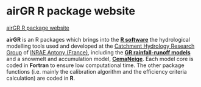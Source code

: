 # airGR R package website

[airGR R package website](https://hydrogr.github.io/airGR/)

**airGR** is an R packages which brings into the [**R software**](https://cran.r-project.org/) the hydrological modelling tools used and developed at the [Catchment Hydrology Research Group](https://webgr.inrae.fr/eng/) of [INRAE Antony (France)](http://www.inrae.fr/en/), including the [**GR rainfall-runoff models**](https://webgr.inrae.fr/eng/tools/hydrological-models) and a snowmelt and accumulation model, [**CemaNeige**](https://webgr.inrae.fr/eng/tools/hydrological-models/snow-model). Each model core is coded in **Fortran** to ensure low computational time. The other package functions (i.e. mainly the calibration algorithm and the efficiency criteria calculation) are coded in **R**. 
